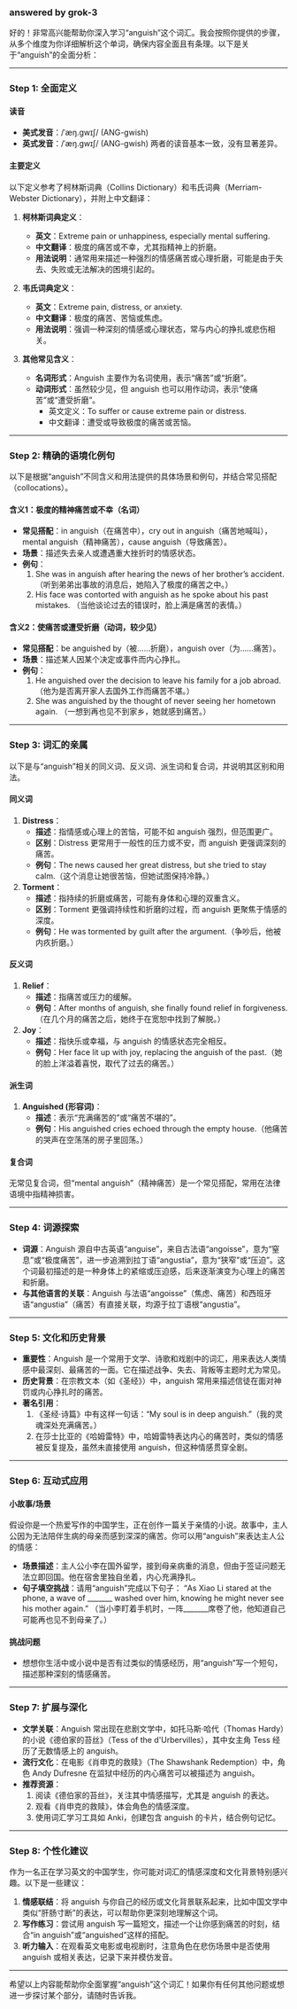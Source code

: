 ### answered by grok-3
好的！非常高兴能帮助你深入学习“anguish”这个词汇。我会按照你提供的步骤，从多个维度为你详细解析这个单词，确保内容全面且有条理。以下是关于“anguish”的全面分析：

---

### Step 1: 全面定义
#### 读音
- **美式发音**：/ˈæŋ.ɡwɪʃ/ (ANG-gwish)
- **英式发音**：/ˈæŋ.ɡwɪʃ/ (ANG-gwish)
两者的读音基本一致，没有显著差异。

#### 主要定义
以下定义参考了柯林斯词典（Collins Dictionary）和韦氏词典（Merriam-Webster Dictionary），并附上中文翻译：

1. **柯林斯词典定义**：
   - **英文**：Extreme pain or unhappiness, especially mental suffering.
   - **中文翻译**：极度的痛苦或不幸，尤其指精神上的折磨。
   - **用法说明**：通常用来描述一种强烈的情感痛苦或心理折磨，可能是由于失去、失败或无法解决的困境引起的。

2. **韦氏词典定义**：
   - **英文**：Extreme pain, distress, or anxiety.
   - **中文翻译**：极度的痛苦、苦恼或焦虑。
   - **用法说明**：强调一种深刻的情感或心理状态，常与内心的挣扎或悲伤相关。

3. **其他常见含义**：
   - **名词形式**：Anguish 主要作为名词使用，表示“痛苦”或“折磨”。
   - **动词形式**：虽然较少见，但 anguish 也可以用作动词，表示“使痛苦”或“遭受折磨”。
     - 英文定义：To suffer or cause extreme pain or distress.
     - 中文翻译：遭受或导致极度的痛苦或苦恼。

---

### Step 2: 精确的语境化例句
以下是根据“anguish”不同含义和用法提供的具体场景和例句，并结合常见搭配（collocations）。

#### 含义1：极度的精神痛苦或不幸（名词）
- **常见搭配**：in anguish（在痛苦中），cry out in anguish（痛苦地喊叫），mental anguish（精神痛苦），cause anguish（导致痛苦）。
- **场景**：描述失去亲人或遭遇重大挫折时的情感状态。
- **例句**：
  1. She was in anguish after hearing the news of her brother’s accident.
     （听到弟弟出事故的消息后，她陷入了极度的痛苦之中。）
  2. His face was contorted with anguish as he spoke about his past mistakes.
     （当他谈论过去的错误时，脸上满是痛苦的表情。）

#### 含义2：使痛苦或遭受折磨（动词，较少见）
- **常见搭配**：be anguished by（被……折磨），anguish over（为……痛苦）。
- **场景**：描述某人因某个决定或事件而内心挣扎。
- **例句**：
  1. He anguished over the decision to leave his family for a job abroad.
     （他为是否离开家人去国外工作而痛苦不堪。）
  2. She was anguished by the thought of never seeing her hometown again.
     （一想到再也见不到家乡，她就感到痛苦。）

---

### Step 3: 词汇的亲属
以下是与“anguish”相关的同义词、反义词、派生词和复合词，并说明其区别和用法。

#### 同义词
1. **Distress**：
   - **描述**：指情感或心理上的苦恼，可能不如 anguish 强烈，但范围更广。
   - **区别**：Distress 更常用于一般性的压力或不安，而 anguish 更强调深刻的痛苦。
   - **例句**：The news caused her great distress, but she tried to stay calm.（这个消息让她很苦恼，但她试图保持冷静。）
2. **Torment**：
   - **描述**：指持续的折磨或痛苦，可能有身体和心理的双重含义。
   - **区别**：Torment 更强调持续性和折磨的过程，而 anguish 更聚焦于情感的深度。
   - **例句**：He was tormented by guilt after the argument.（争吵后，他被内疚折磨。）

#### 反义词
1. **Relief**：
   - **描述**：指痛苦或压力的缓解。
   - **例句**：After months of anguish, she finally found relief in forgiveness.（在几个月的痛苦之后，她终于在宽恕中找到了解脱。）
2. **Joy**：
   - **描述**：指快乐或幸福，与 anguish 的情感状态完全相反。
   - **例句**：Her face lit up with joy, replacing the anguish of the past.（她的脸上洋溢着喜悦，取代了过去的痛苦。）

#### 派生词
1. **Anguished (形容词)**：
   - **描述**：表示“充满痛苦的”或“痛苦不堪的”。
   - **例句**：His anguished cries echoed through the empty house.（他痛苦的哭声在空荡荡的房子里回荡。）

#### 复合词
无常见复合词，但“mental anguish”（精神痛苦）是一个常见搭配，常用在法律语境中指精神损害。

---

### Step 4: 词源探索
- **词源**：Anguish 源自中古英语“anguise”，来自古法语“angoisse”，意为“窒息”或“极度痛苦”，进一步追溯到拉丁语“angustia”，意为“狭窄”或“压迫”。这个词最初描述的是一种身体上的紧缩或压迫感，后来逐渐演变为心理上的痛苦和折磨。
- **与其他语言的关联**：Anguish 与法语“angoisse”（焦虑、痛苦）和西班牙语“angustia”（痛苦）有直接关联，均源于拉丁语根“angustia”。

---

### Step 5: 文化和历史背景
- **重要性**：Anguish 是一个常用于文学、诗歌和戏剧中的词汇，用来表达人类情感中最深刻、最痛苦的一面。它在描述战争、失去、背叛等主题时尤为常见。
- **历史背景**：在宗教文本（如《圣经》）中，anguish 常用来描述信徒在面对神罚或内心挣扎时的痛苦。
- **著名引用**：
  1. 《圣经·诗篇》中有这样一句话：“My soul is in deep anguish.”（我的灵魂深处充满痛苦。）
  2. 在莎士比亚的《哈姆雷特》中，哈姆雷特表达内心的痛苦时，类似的情感被反复提及，虽然未直接使用 anguish，但这种情感贯穿全剧。

---

### Step 6: 互动式应用
#### 小故事/场景
假设你是一个热爱写作的中国学生，正在创作一篇关于亲情的小说。故事中，主人公因为无法陪伴生病的母亲而感到深深的痛苦。你可以用“anguish”来表达主人公的情感：
- **场景描述**：主人公小李在国外留学，接到母亲病重的消息，但由于签证问题无法立即回国。他在宿舍里独自坐着，内心充满挣扎。
- **句子填空挑战**：请用“anguish”完成以下句子：
  “As Xiao Li stared at the phone, a wave of _______ washed over him, knowing he might never see his mother again.”
  （当小李盯着手机时，一阵_______席卷了他，他知道自己可能再也见不到母亲了。）

#### 挑战问题
- 想想你生活中或小说中是否有过类似的情感经历，用“anguish”写一个短句，描述那种深刻的情感痛苦。

---

### Step 7: 扩展与深化
- **文学关联**：Anguish 常出现在悲剧文学中，如托马斯·哈代（Thomas Hardy）的小说《德伯家的苔丝》（Tess of the d'Urbervilles），其中女主角 Tess 经历了无数情感上的 anguish。
- **流行文化**：在电影《肖申克的救赎》（The Shawshank Redemption）中，角色 Andy Dufresne 在监狱中经历的内心痛苦可以被描述为 anguish。
- **推荐资源**：
  1. 阅读《德伯家的苔丝》，关注其中情感描写，尤其是 anguish 的表达。
  2. 观看《肖申克的救赎》，体会角色的情感深度。
  3. 使用词汇学习工具如 Anki，创建包含 anguish 的卡片，结合例句记忆。

---

### Step 8: 个性化建议
作为一名正在学习英文的中国学生，你可能对词汇的情感深度和文化背景特别感兴趣。以下是一些建议：
1. **情感联结**：将 anguish 与你自己的经历或文化背景联系起来，比如中国文学中类似“肝肠寸断”的表达，可以帮助你更深刻地理解这个词。
2. **写作练习**：尝试用 anguish 写一篇短文，描述一个让你感到痛苦的时刻，结合“in anguish”或“anguished”这样的搭配。
3. **听力输入**：在观看英文电影或电视剧时，注意角色在悲伤场景中是否使用 anguish 或相关表达，记录下来并模仿发音。

---

希望以上内容能帮助你全面掌握“anguish”这个词汇！如果你有任何其他问题或想进一步探讨某个部分，请随时告诉我。